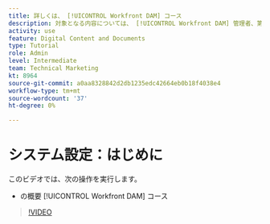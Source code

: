 ```yaml
---
title: 詳しくは、 [!UICONTROL Workfront DAM] コース
description: 対象となる内容については、 [!UICONTROL Workfront DAM] 管理者、第 1 部システムセットアップコース
activity: use
feature: Digital Content and Documents
type: Tutorial
role: Admin
level: Intermediate
team: Technical Marketing
kt: 8964
source-git-commit: a0aa8328842d2db1235edc42664eb0b18f4038e4
workflow-type: tm+mt
source-wordcount: '37'
ht-degree: 0%

---
```


# システム設定：はじめに

このビデオでは、次の操作を実行します。

* の概要 [!UICONTROL Workfront DAM] コース

>[!VIDEO](https://video.tv.adobe.com/v/335227/?quality=12)

<!-- Learn more graphic & links to documentation articles
* Accessing help for Workfront DAM
* Workfront DAM within Workfront
-->
